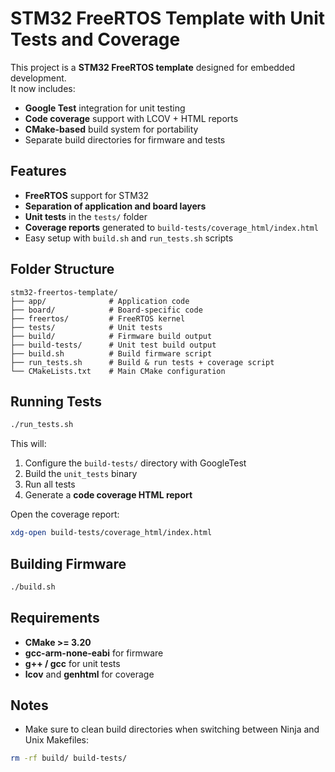 # STM32 FreeRTOS Template with Unit Tests and Coverage

This project is a **STM32 FreeRTOS template** designed for embedded development.  
It now includes:
- **Google Test** integration for unit testing
- **Code coverage** support with LCOV + HTML reports
- **CMake-based** build system for portability
- Separate build directories for firmware and tests

## Features
- **FreeRTOS** support for STM32
- **Separation of application and board layers**
- **Unit tests** in the `tests/` folder
- **Coverage reports** generated to `build-tests/coverage_html/index.html`
- Easy setup with `build.sh` and `run_tests.sh` scripts

## Folder Structure
```
stm32-freertos-template/
├── app/              # Application code
├── board/            # Board-specific code
├── freertos/         # FreeRTOS kernel
├── tests/            # Unit tests
├── build/            # Firmware build output
├── build-tests/      # Unit test build output
├── build.sh          # Build firmware script
├── run_tests.sh      # Build & run tests + coverage script
└── CMakeLists.txt    # Main CMake configuration
```

## Running Tests
```bash
./run_tests.sh
```
This will:
1. Configure the `build-tests/` directory with GoogleTest
2. Build the `unit_tests` binary
3. Run all tests
4. Generate a **code coverage HTML report**

Open the coverage report:
```bash
xdg-open build-tests/coverage_html/index.html
```

## Building Firmware
```bash
./build.sh
```

## Requirements
- **CMake >= 3.20**
- **gcc-arm-none-eabi** for firmware
- **g++ / gcc** for unit tests
- **lcov** and **genhtml** for coverage

## Notes
- Make sure to clean build directories when switching between Ninja and Unix Makefiles:
```bash
rm -rf build/ build-tests/
```